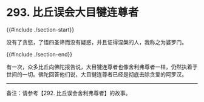 # 293. 比丘误会大目犍连尊者
{{#include ./section-start}}

没有了贪慾，了悟四圣谛而没有疑惑，并且证得涅槃的人，我称之为婆罗门。

{{#include ./section-end}}

有一次，众多比丘向佛陀报告说，大目犍连尊者也像舍利弗尊者一样，仍然执着于世间的一切。佛陀回答他们说，大目犍连尊者已经是彻底去除贪爱的阿罗汉。


---



备注：请参考【292. 比丘误会舍利弗尊者】的故事。

